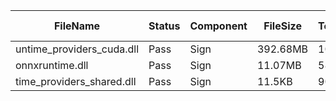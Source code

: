 ﻿ | FileName                  | Status | Component | FileSize | TotalTime(sec) | Upload(sec) | Submit(sec) | SignWait(sec) | Retry Count | 
 |---------------------------|--------|-----------|----------|----------------|-------------|-------------|---------------|-------------|
 | untime_providers_cuda.dll | Pass   | Sign      | 392.68MB | 100.8          | 5.01        | 0.42        | 95.36         | 0           | 
 | onnxruntime.dll           | Pass   | Sign      | 11.07MB  | 58.5           | 1.76        | 0.42        | 53.06         | 0           | 
 | time_providers_shared.dll | Pass   | Sign      | 11.5KB   | 90.35          | 0.71        | 0.41        | 84.91         | 0           | 
